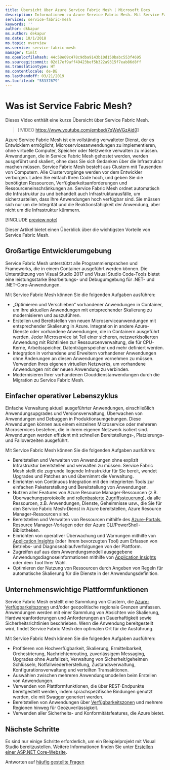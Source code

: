 ```yaml
---
title: Übersicht über Azure Service Fabric Mesh | Microsoft Docs
description: Informationen zu Azure Service Fabric Mesh. Mit Service Fabric Mesh können Sie Ihre Anwendung bereitstellen und skalieren, ohne sich um die Infrastrukturanforderungen Ihrer Anwendung kümmern zu müssen.
services: service-fabric-mesh
keywords: ''
author: dkkapur
ms.author: dekapur
ms.date: 10/1/2018
ms.topic: overview
ms.service: service-fabric-mesh
manager: timlt
ms.openlocfilehash: 44c58e09c478c9dba9143b10d150babc553f4695
ms.sourcegitcommit: 02d17ef9aff49423bef5b322a9315f7eab86d8ff
ms.translationtype: HT
ms.contentlocale: de-DE
ms.lasthandoff: 03/21/2019
ms.locfileid: "58337679"
---
```

# <a name="what-is-service-fabric-mesh"></a>Was ist Service Fabric Mesh?

Dieses Video enthält eine kurze Übersicht über Service Fabric Mesh.
> [!VIDEO https://www.youtube.com/embed/7qWeVGzAid0]

Azure Service Fabric Mesh ist ein vollständig verwalteter Dienst, der es Entwicklern ermöglicht, Microservicesanwendungen zu implementieren, ohne virtuelle Computer, Speicher oder Netzwerke verwalten zu müssen. Anwendungen, die in Service Fabric Mesh gehostet werden, werden ausgeführt und skaliert, ohne dass Sie sich Gedanken über die Infrastruktur machen müssen.  Service Fabric Mesh besteht aus Clustern mit Tausenden von Computern.  Alle Clustervorgänge werden vor dem Entwickler verborgen. Laden Sie einfach Ihren Code hoch, und geben Sie die benötigten Ressourcen, Verfügbarkeitsanforderungen und Ressourceneinschränkungen an.  Service Fabric Mesh ordnet automatisch die Infrastruktur zu und behandelt auch Infrastrukturausfälle, um sicherzustellen, dass Ihre Anwendungen hoch verfügbar sind. Sie müssen sich nur um die Integrität und die Reaktionsfähigkeit der Anwendung, aber nicht um die Infrastruktur kümmern.  

[!INCLUDE [preview note](./includes/include-preview-note.md)]

Dieser Artikel bietet einen Überblick über die wichtigsten Vorteile von Service Fabric Mesh.

## <a name="great-developer-experience"></a>Großartige Entwicklerumgebung

Service Fabric Mesh unterstützt alle Programmiersprachen und Frameworks, die in einem Container ausgeführt werden können. Die Unterstützung von Visual Studio 2017 und Visual Studio Code-Tools bietet eine leistungsstarke Bearbeitungs- und Debugumgebung für .NET- und .NET-Core-Anwendungen. 

Mit Service Fabric Mesh können Sie die folgenden Aufgaben ausführen:

- „Optimieren und Verschieben“ vorhandener Anwendungen in Container, um Ihre aktuellen Anwendungen mit entsprechender Skalierung zu modernisieren und auszuführen.
- Erstellen und Bereitstellen von neuen Microserviceanwendungen mit entsprechender Skalierung in Azure.  Integration in andere Azure-Dienste oder vorhandene Anwendungen, die in Containern ausgeführt werden. Jeder Microservice ist Teil einer sicheren, netzwerkisolierten Anwendung mit Richtlinien zur Ressourcenverwaltung, die für CPU-Kerne, Arbeitsspeicher, Datenträgerspeicher und mehr definiert werden.
- Integration in vorhandene und Erweitern vorhandener Anwendungen ohne Änderungen an diesen Anwendungen vornehmen zu müssen. Verwenden Ihres eigenen virtuellen Netzwerks, um vorhandene Anwendungen mit der neuen Anwendung zu verbinden.  
- Modernisieren Ihrer vorhandenen Clouddienstanwendungen durch die Migration zu Service Fabric Mesh.  

## <a name="simple-operational-lifecycle"></a>Einfacher operativer Lebenszyklus

Einfache Verwaltung aktuell ausgeführter Anwendungen, einschließlich Anwendungsupgrades und Versionsverwaltung, Überwachen von Anwendungen und Debuggen in Produktionsumgebungen. Diese Anwendungen können aus einem einzelnen Microservice oder mehreren Microservices bestehen, die in ihrem eigenen Netzwerk isoliert sind. Anwendungen werden effizient mit schnellen Bereitstellungs-, Platzierungs- und Failoverzeiten ausgeführt.

Mit Service Fabric Mesh können Sie die folgenden Aufgaben ausführen:

- Bereitstellen und Verwalten von Anwendungen ohne explizit Infrastruktur bereitstellen und verwalten zu müssen.  Service Fabric Mesh stellt die zugrunde liegende Infrastruktur für Sie bereit, wendet Upgrades und Patches an und übernimmt die Verwaltung.
- Einrichten von Continuous Integration mit den integrierten Tools zur einfachen Paketerstellung und Bereitstellung von Anwendungen.
- Nutzen aller Features von Azure Resource Manager-Ressourcen (z.B. Überwachungsprotokolle und [rollenbasierte Zugriffssteuerung](/azure/role-based-access-control/overview)), da alle Ressourcen, z.B. Anwendungen, Dienste, Geheimnisse usw., die Sie für den Service Fabric Mesh-Dienst in Azure bereitstellen, Azure Resource Manager-Ressourcen sind.
- Bereitstellen und Verwalten von Ressourcen mithilfe des [Azure-Portals](https://portal.azure.com), Resource Manager-Vorlagen oder der Azure CLI/PowerShell-Bibliotheken.
- Einrichten von operativer Überwachung und Warnungen mithilfe von [Application Insights](/azure/application-insights/) (oder Ihrem bevorzugten Tool) zum Erfassen von Betriebs- und Diagnoseablaufverfolgungen von der Plattform.
- Zugreifen auf aus dem Anwendungsmodell ausgegebene Anwendungsdiagnoseinformationen mithilfe von [Application Insights](/azure/application-insights/) oder dem Tool Ihrer Wahl.
- Optimieren der Nutzung von Ressourcen durch Angeben von Regeln für automatische Skalierung für die Dienste in der Anwendungsdefinition.

## <a name="mission-critical-platform-capabilities"></a>Unternehmenswichtige Plattformfunktionen

Service Fabric Mesh erstellt eine Sammlung von Clustern, die [Azure-Verfügbarkeitszonen](/azure/availability-zones/az-overview) und/oder geopolitische regionale Grenzen umfassen. Anwendungen werden mit einer Sammlung von Absichten wie Skalierung, Hardwareanforderungen und Anforderungen an Dauerhaftigkeit sowie Sicherheitsrichtlinien beschrieben.  Wenn die Anwendung bereitgestellt wird, findet Service Fabric Mesh den optimalen Ort für die Ausführung.

Mit Service Fabric Mesh können Sie die folgenden Aufgaben ausführen:

- Profitieren von Hochverfügbarkeit, Skalierung, Ermittelbarkeit, Orchestrierung, Nachrichtenrouting, zuverlässigem Messaging, Upgrades ohne Ausfallzeit, Verwaltung von Sicherheit/geheimen Schlüsseln, Notfallwiederherstellung, Zustandsverwaltung, Konfigurationsverwaltung und verteilten Transaktionen.
- Auswählen zwischen mehreren Anwendungsmodellen beim Erstellen von Anwendungen.
- Verwenden von Plattformfunktionen, die über REST-Endpunkte bereitgestellt werden, indem sprachspezifische Bindungen genutzt werden, die mit Swagger generiert werden.
- Bereitstellen von Anwendungen über [Verfügbarkeitszonen](/azure/availability-zones/az-overview) und mehrere Regionen hinweg für Geozuverlässigkeit.
- Verwenden aller Sicherheits- und Konformitätsfeatures, die Azure bietet.

## <a name="next-steps"></a>Nächste Schritte

Es sind nur einige Schritte erforderlich, um ein Beispielprojekt mit Visual Studio bereitzustellen. Weitere Informationen finden Sie unter [Erstellen einer ASP.NET Core-Website](service-fabric-mesh-quickstart-dotnet-core.md). 

Antworten auf [häufig gestellte Fragen](service-fabric-mesh-faq.md)


<!-- Links -->

[service-fabric-overview]: ../service-fabric/service-fabric-overview.md
